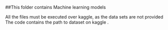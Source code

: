 ##This folder contains Machine learning models

All the files must be executed over kaggle, as the data sets are not provided 
The code contains the path to dataset on kaggle .
